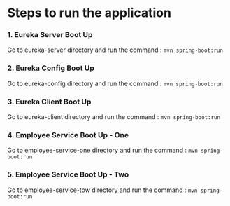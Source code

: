 # Steps to run the application


### 1. Eureka Server Boot Up

Go to eureka-server directory and run the command : `mvn spring-boot:run`


### 2. Eureka Config Boot Up

Go to eureka-config directory and run the command : `mvn spring-boot:run`


### 3. Eureka Client Boot Up

Go to eureka-client directory and run the command : `mvn spring-boot:run`


### 4. Employee Service Boot Up - One

Go to employee-service-one directory and run the command : `mvn spring-boot:run`


### 5. Employee Service Boot Up - Two

Go to employee-service-tow directory and run the command : `mvn spring-boot:run`
